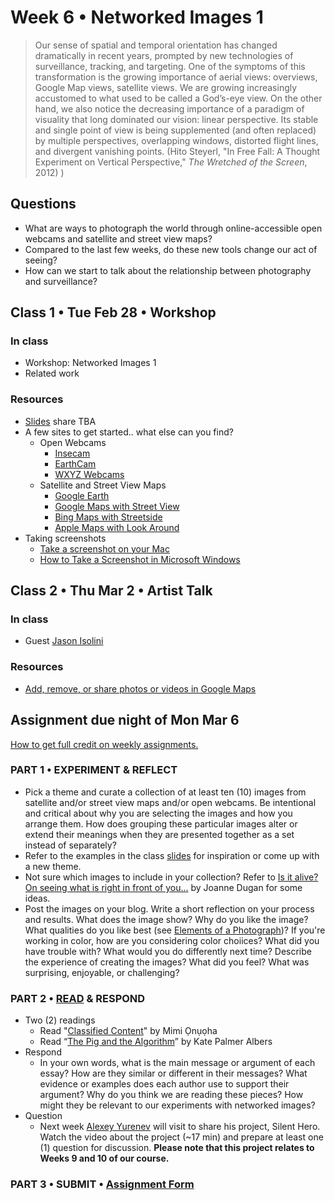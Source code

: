 # Week 6 • Networked Images 1

>Our sense of spatial and temporal orientation has changed dramatically in recent years, prompted by new technologies of surveillance, tracking, and targeting. One of the symptoms of this transformation is the growing importance of aerial views: overviews, Google Map views, satellite views. We are growing increasingly accustomed to what used to be called a God’s-eye view. On the other hand, we also notice the decreasing importance of a paradigm
of visuality that long dominated our vision: linear perspective. Its stable and
single point of view is being supplemented (and often replaced) by multiple
perspectives, overlapping windows, distorted flight lines, and divergent
vanishing points. (Hito Steyerl, "In Free Fall: A Thought Experiment on Vertical
Perspective," _The Wretched of the Screen_, 2012)
)

## Questions

- What are ways to photograph the world through online-accessible open webcams
  and satellite and street view maps?
- Compared to the last few weeks, do these new tools change our act of
  seeing?
- How can we start to talk about the relationship between photography and
  surveillance?

## Class 1 • Tue Feb 28 • Workshop

### In class

- Workshop: Networked Images 1
- Related work

### Resources

- [Slides](https://drive.google.com/drive/u/1/folders/1bp6ZJ3krohBmhxB699nj1edjueV8w-EO)
  share TBA
- A few sites to get started.. what else can you find?
  - Open Webcams
    - [Insecam](http://www.insecam.org/en/)
    - [EarthCam](https://www.earthcam.com/)
    - [WXYZ Webcams](https://wxyzwebcams.com/)
  - Satellite and Street View Maps
    - [Google Earth](https://earth.google.com/web/)
    - [Google Maps with Street View](https://www.google.com/streetview/)
    - [Bing Maps with Streetside](https://www.bing.com/maps)
    - [Apple Maps with Look Around](https://www.apple.com/maps/)
- Taking screenshots
  - [Take a screenshot on your Mac](https://support.apple.com/en-us/HT201361)
  - [How to Take a Screenshot in Microsoft Windows](https://www.wikihow.com/Take-a-Screenshot-in-Microsoft-Windows#Taking-a-Full-Screen-Screenshot-on-Windows-8.2C-10.2C-and-11)

## Class 2 • Thu Mar 2 • Artist Talk

### In class

- Guest [Jason Isolini](https://jisolini.com/)

### Resources

- [Add, remove, or share photos or videos in Google Maps](https://support.google.com/maps/answer/2622947?hl=en&co=GENIE.Platform=Desktop)

## Assignment due night of Mon Mar 6

[How to get full credit on weekly assignments.](https://github.com/ellennickles/xphoto-s23#overview-of-assignments)

### PART 1 • EXPERIMENT & REFLECT

- Pick a theme and curate a collection of at least ten (10) images from
  satellite and/or street view maps and/or open webcams. Be intentional and
  critical about why you are selecting the images and how you arrange them. How
  does grouping these particular images alter or extend their meanings when they
  are presented together as a set instead of separately?
- Refer to the examples in the class
  [slides](https://drive.google.com/drive/u/1/folders/1bp6ZJ3krohBmhxB699nj1edjueV8w-EO)
  for inspiration or come up with a new theme.
- Not sure which images to include in your collection? Refer to [Is it alive? On
  seeing what is right in front of
  you...](https://github.com/ellennickles/xphoto-s23/blob/main/resources/is-it-alive.md)
  by Joanne Dugan for some ideas.
- Post the images on your blog. Write a short reflection on your process and
  results. What does the image show? Why do you like the image? What qualities
  do you like best (see [Elements of a Photograph](https://github.com/ellennickles/xphoto-s23/blob/main/resources/photograph-elements.md))?
  If you're working in color, how are you considering color choiices? What did
  you have trouble with? What would you do differently next time? Describe the
  experience of creating the images? What did you feel? What was surprising,
  enjoyable, or challenging?

### PART 2 • [READ](https://drive.google.com/drive/u/1/folders/1bp6ZJ3krohBmhxB699nj1edjueV8w-EO) & RESPOND

- Two (2) readings
  - Read "[Classified Content](https://drive.google.com/drive/u/1/folders/1bp6ZJ3krohBmhxB699nj1edjueV8w-EO)" by Mimi Ọnụọha
  - Read “[The Pig and the Algorithm](https://circulationexchange.org/articles/Pig_and_Algorithm.html)” by Kate Palmer Albers
- Respond
  - In your own words, what is the main message or argument of each essay? How
    are they similar or different in their messages? What evidence or examples
    does each author use to support their argument? Why do you think we are
    reading these pieces? How might they be relevant to our experiments with
    networked images?
- Question
  - Next week [Alexey Yurenev](https://www.yurenev.com/) will visit to share
    his project, Silent Hero. Watch the video about the project (~17 min) and
    prepare at least one (1) question for discussion. **Please note that this
    project relates to Weeks 9 and 10 of our course.**

### PART 3 • SUBMIT • [Assignment Form](https://forms.gle/JfwCTv7JqkieZ8yz8)
